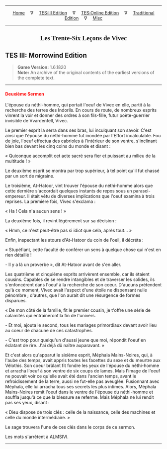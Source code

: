 
---

<!-- Jekyll Page Links -->

<center>
<a href="../../../../index.html">Home</a>
&emsp;&nabla;&emsp;
<a href="../../../index-tes3.html">TES:III Edition</a>
&emsp;&nabla;&emsp;
<a href="../../../index-teso.html">TES:Online Edition</a>
&emsp;&nabla;&emsp;
<a href="../../../index-traditional.html">Traditional Edition</a>
&emsp;&nabla;&emsp;
<a href="../../../index-misc.html">Misc</a>
</center>

<!-- Markdown Body Below: -->

---

<center>
<h2><span style="font-family:Georgia">Les Trente-Six Leçons de Vivec</span></h2>
</center>

## TES III: Morrowind Edition

> __Game Version:__ 1.6.1820\
> __Note:__ An archive of the original contents of the earliest versions of the complete text.

---

#### <span style="color:red">Deuxième Sermon</span>

L'épouse du néthi-homme, qui portait l'oeuf de Vivec en elle, partit à la recherche des terres des Indorils. En cours de route, de nombreux esprits vinrent la voir et donner des ordres à son fils-fille, futur poète-guerrier invisible de Vvardenfell, Vivec.

Le premier esprit la serra dans ses bras, lui inculquant son savoir. C'est ainsi que l'épouse du néthi-homme fut inondée par l'Effort incalculable. Fou de joie, l'oeuf effectua des cabrioles à l'intérieur de son ventre, s'inclinant bien bas devant les cinq coins du monde et disant :

« Quiconque accomplit cet acte sacré sera fier et puissant au milieu de la multitude ! »

Le deuxième esprit se montra par trop supérieur, à tel point qu'il fut chassé par un sort de migraine.

Le troisième, At-Hatoor, vint trouver l'épouse du néthi-homme alors que cette dernière s'accordait quelques instants de repos sous un parasol-empereur. Il était vêtu de diverses implications que l'oeuf examina à trois reprises. La première fois, Vivec s'exclama :

« Ha ! Cela n'a aucun sens ! »

La deuxième fois, il revint légèrement sur sa décision :

« Hmm, ce n'est peut-être pas si idiot que cela, après tout... »

Enfin, inspectant les atours d'At-Hatoor du coin de l'oeil, il décréta :

« Stupéfiant, cette faculté de conférer un sens à quelque chose qui n'est en rien détaillé !

\- Il y a là un proverbe », dit At-Hatoor avant de s'en aller.

Les quatrième et cinquième esprits arrivèrent ensemble, car ils étaient cousins. Capables de se rendre intangibles et de traverser les solides, ils s'enfoncèrent dans l'oeuf à la recherche de son coeur. D'aucuns prétendent qu'à ce moment, Vivec avait l'aspect d'une étoile ne dispensant nulle pénombre ; d'autres, que l'on aurait dit une résurgence de formes disparues.

« De mon côté de la famille, fit le premier cousin, je t'offre une série de calamités qui entraîneront la fin de l'univers.

\- Et moi, ajouta le second, tous les mariages primordiaux devant avoir lieu au coeur de chacune de ces catastrophes.

\- C'est trop pour quelqu'un d'aussi jeune que moi, répondit l'oeuf en éclatant de rire. J'ai déjà dû naître auparavant. »

Et c'est alors qu'apparut le sixième esprit, Méphala Mains-Noires, qui, à l'aube des temps, avait appris toutes les facettes du sexe et du meurtre aux Vélothis. Son coeur brûlant fit fondre les yeux de l'épouse du néthi-homme et arracha l'oeuf à son ventre de six coups de lames. Mais l'image de l'oeuf ne pouvait voir ce qu'elle avait été dans l'ancien temps, avant le refroidissement de la terre, aussi ne fut-elle pas aveuglée. Fusionnant avec Méphala, elle lui arracha tous ses secrets les plus intimes. Alors, Méphala Mains-Noires remit l'oeuf dans le ventre de l'épouse du néthi-homme et souffla jusqu'à ce que la blessure se referme. Mais Méphala ne lui rendit pas ses yeux, disant :

« Dieu dispose de trois clés : celle de la naissance, celle des machines et celle du monde intermédiaire. »

Le sage trouvera l'une de ces clés dans le corps de ce sermon.

Les mots s'arrêtent à ALMSIVI.

---
